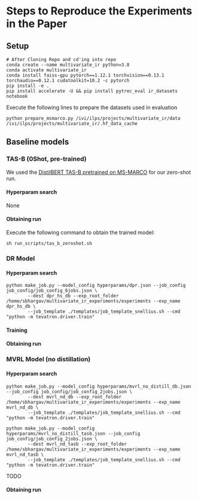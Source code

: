 # Steps to Reproduce the Experiments in the Paper

## Setup 
```
# After Cloning Repo and cd'ing into repo
conda create --name multivariate_ir python=3.8
conda activate multivariate_ir
conda install faiss-gpu pytorch==1.12.1 torchvision==0.13.1 torchaudio==0.12.1 cudatoolkit=10.2 -c pytorch
pip install -e .
pip install accelerate -U && pip install pytrec_eval ir_datasets notebook

```

Execute the following lines to prepare the datasets used in evaluation
```
python prepare_msmarco.py /ivi/ilps/projects/multivariate_ir/data /ivi/ilps/projects/multivariate_ir/.hf_data_cache
```

## Baseline models

### TAS-B (0Shot, pre-trained)

We used the [DistilBERT TAS-B pretrained on MS-MARCO](https://huggingface.co/sebastian-hofstaetter/distilbert-dot-tas_b-b256-msmarco) for 
our zero-shot run. 


#### Hyperparam search
None

#### Obtaining run
Execute the following command to obtain the trained model:

```
sh run_scripts/tas_b_zeroshot.sh
``` 


### DR Model

#### Hyperparam search


```
python make_job.py --model_config hyperparams/dpr.json --job_config job_config/job_config_6jobs.json \
        --dest dpr_hs_db --exp_root_folder /home/sbhargav/multivariate_ir_experiments/experiments --exp_name dpr_hs_db \
        --job_template ./templates/job_template_snellius.sh --cmd "python -m tevatron.driver.train" 
```



#### Training

#### Obtaining run

### MVRL Model (no distillation)

#### Hyperparam search

```
python make_job.py --model_config hyperparams/mvrl_no_distill_db.json --job_config job_config/job_config_2jobs.json \
        --dest mvrl_nd_db --exp_root_folder /home/sbhargav/multivariate_ir_experiments/experiments --exp_name mvrl_nd_db \
        --job_template ./templates/job_template_snellius.sh --cmd "python -m tevatron.driver.train"

python make_job.py --model_config hyperparams/mvrl_no_distill_tasb.json --job_config job_config/job_config_2jobs.json \
        --dest mvrl_nd_tasb --exp_root_folder /home/sbhargav/multivariate_ir_experiments/experiments --exp_name mvrl_nd_tasb \
        --job_template ./templates/job_template_snellius.sh --cmd "python -m tevatron.driver.train"
```

TODO
#### Obtaining run




